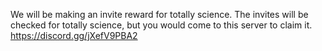 We will be making an invite reward for totally science. The invites will be checked for totally science, but you would come to this server to claim it. https://discord.gg/jXefV9PBA2
